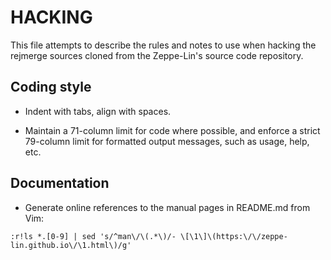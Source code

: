 HACKING
=======

This file attempts to describe the rules and notes to use when hacking
the rejmerge sources cloned from the Zeppe-Lin's source code
repository.


Coding style
------------

* Indent with tabs, align with spaces.

* Maintain a 71-column limit for code where possible, and enforce a
  strict 79-column limit for formatted output messages, such as usage,
  help, etc.


Documentation
-------------

* Generate online references to the manual pages in README.md from Vim:

```
:r!ls *.[0-9] | sed 's/^man\/\(.*\)/- \[\1\]\(https:\/\/zeppe-lin.github.io\/\1.html\)/g' 
```
